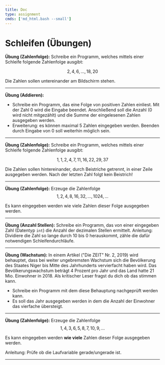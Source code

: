 ```yaml
---
title: Doc
type: assignment
cmds: ['md_html.bash --small']
---
```


<script src="https://cdn.mathjax.org/mathjax/latest/MathJax.js?config=TeX-AMS-MML_HTMLorMML" type="text/javascript"></script>

# Schleifen (Übungen)



**Übung (Zahlenfolge):**
Schreibe ein Programm, welches mittels einer Schleife folgende Zahlenfolge ausgibt: 

$$2, 4, 6, \ldots, 18, 20$$

Die Zahlen sollen untereinander am Bildschirm stehen.



---

**Übung (Addieren):**

- Schreibe ein Programm, das eine Folge von positiven Zahlen einliest. 
Mit der Zahl 0 wird die Eingabe beendet.
Anschließend soll die Anzahl (0 wird nicht mitgezählt) und die Summe der eingelesenen Zahlen ausgegeben werden.
- Erweiterung: es können maximal 5 Zahlen eingegeben werden.
Beenden durch Eingabe von 0 soll weiterhin möglich sein.



---

**Übung (Zahlenfolge):**
Schreibe ein Programm, welches mittels einer Schleife folgende Zahlenfolge ausgibt: 

$$1, 1, 2, 4, 7, 11, 16, 22, 29, 37$$

Die Zahlen sollen hintereinander, durch Beistriche getrennt, in einer Zeile ausgegeben werden.
Nach der letzten Zahl folgt kein Beistrich!



---

**Übung (Zahlenfolge):**
Erzeuge die Zahlenfolge $$1, 2, 4, 8, 16, 32, \ldots, 1024, \ldots $$

Es kann eingegeben werden wie viele Zahlen dieser Folge ausgegeben werden.



---

**Übung (Anzahl Stellen):**
Schreibe ein Programm, das von einer eingegeben Zahl (Datentyp `int`) die Anzahl der dezimalen Stellen ermittelt. Anleitung: Dividiere die Zahl so lange durch 10 bis 0 herauskommt, zähle die dafür notwendigen Schleifendurchläufe.



---

**Übung (Wachstum):**
In einem Artikel ("Die ZEIT" Nr. 2, 2019) wird behauptet, dass bei weiter ungebremsten Wachstum sich die Bevölkerung des Staates Niger bis Mitte des Jahrhunderts vervierfacht haben wird. Das Bevölkerungswachstum beträgt 4 Prozent pro Jahr und das Land hatte 21 Mio. Einwohner in 2018. Als kritischer Leser fragst du dich ob das stimmen kann.

- Schreibe ein Programm mit dem diese Behauptung nachgeprüft werden kann.
- Es soll das Jahr ausgegeben werden in dem die Anzahl der Einwohner das vierfache übersteigt.



---

**Übung (Zahlenfolge):**
Erzeuge die Zahlenfolge $$1, 4, 3, 6, 5, 8, 7, 10, 9, \ldots $$

Es kann eingegeben werden **wie viele** Zahlen dieser Folge ausgegeben werden.

Anleitung: Prüfe ob die Laufvariable gerade/ungerade ist.



---


